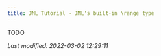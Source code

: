 ```yaml
---
title: JML Tutorial - JML's built-in \range type
---
```


TODO

_Last modified: 2022-03-02 12:29:11_

